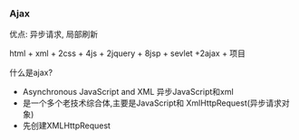 ### Ajax

优点: 异步请求, 局部刷新

html + xml + 2css + 4js + 2jquery + 8jsp + sevlet +2ajax + 项目

什么是ajax?

- Asynchronous JavaScript and XML 异步JavaScript和xml
- 是一个多个老技术综合体,主要是JavaScript和 XmlHttpRequest(异步请求对象)
- 先创建XMLHttpRequest